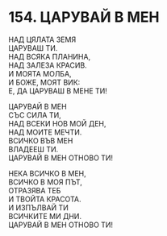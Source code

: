 # 154. ЦАРУВАЙ В МЕН  
  
НАД ЦЯЛАТА ЗЕМЯ  
ЦАРУВАШ ТИ.  
НАД ВСЯКА ПЛАНИНА,  
НАД ЗАЛЕЗА КРАСИВ.  
И МОЯТА МОЛБА,  
И БОЖЕ, МОЯТ ВИК:  
Е, ДА ЦАРУВАШ В МЕНЕ ТИ!  
  
  ЦАРУВАЙ В МЕН  
  СЪС СИЛА ТИ,  
  НАД ВСЕКИ НОВ МОЙ ДЕН,  
  НАД МОИТЕ МЕЧТИ.  
  ВСИЧКО ВЪВ МЕН  
  ВЛАДЕЕШ ТИ.  
  ЦАРУВАЙ В МЕН ОТНОВО ТИ!  
  
НЕКА ВСИЧКО В МЕН,  
ВСИЧКО В МОЯ ПЪТ,  
ОТРАЗЯВА ТЕБ  
И ТВОЙТА КРАСОТА.  
И ИЗПЪЛВАЙ ТИ  
ВСИЧКИТЕ МИ ДНИ.  
ЦАРУВАЙ В МЕН ОТНОВО ТИ!  
